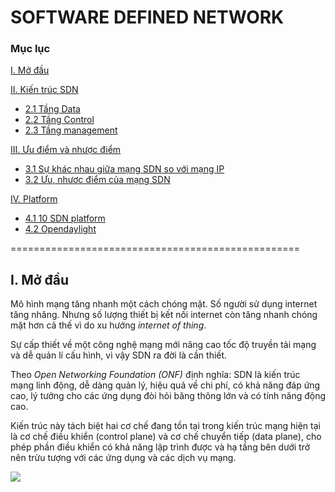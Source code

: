 # SOFTWARE DEFINED NETWORK
### Mục lục
[I. Mở đầu](#begin)

[II. Kiến trúc SDN](#architecture)
- [2.1 Tầng Data](#data)
- [2.2 Tầng Control](#control)
- [2.3 Tầng management](#mana)

[III. Ưu điểm và nhược điểm](#spot)
- [3.1 Sự khác nhau giữa mạng SDN so với mạng IP](#sdnvsip)
- [3.2 Ưu, nhươc điểm của mạng SDN](#compare)

[IV. Platform](#platform)
- [4.1 10 SDN platform](#example)
- [4.2 Opendaylight](#opendaylight)

==================================================

<a name="begin"></a>
## I. Mở đầu
  Mô hình mạng tăng nhanh một cách chóng mặt. Số người sử dụng internet tăng nhăng. Nhưng số lượng thiết bị kết nối internet còn tăng nhanh chóng mặt hơn cả thế vì do xu hướng *internet of thing*.

Sự cấp thiết về một công nghệ mạng mới  nâng cao tốc độ truyền tải mạng và dễ quản lí cấu hình, vì vậy SDN ra đời là cần thiết.

  Theo *Open Networking Foundation (ONF)* định nghĩa: SDN là kiến trúc mạng linh động, dễ dàng quản lý, hiệu quả về chi phí, có khả năng đáp ứng cao, lý tưởng cho các ứng dụng đòi hỏi băng thông lớn và có tính năng động cao.

Kiến trúc này tách biệt hai cơ chế đang tồn tại trong kiến trúc mạng hiện tại là cơ chế điều khiển (control plane) và cơ chế chuyển tiếp (data plane), cho phép phần điều khiển có khả năng lập trình được và hạ tầng bên dưới trở nên trừu tượng với các ứng dụng và các dịch vụ mạng. 

<img src="https://imgur.com/a/TtTNs">
